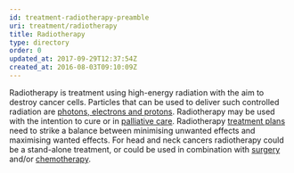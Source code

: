 ```yaml
---
id: treatment-radiotherapy-preamble
uri: treatment/radiotherapy
title: Radiotherapy
type: directory
order: 0
updated_at: 2017-09-29T12:37:54Z
created_at: 2016-08-03T09:10:09Z
---
```


<p>Radiotherapy is treatment using high-energy radiation with the
    aim to destroy cancer cells. Particles that can be used to
    deliver such controlled radiation are <a href="/treatment/radiotherapy/principles">photons, electrons and protons</a>.
    Radiotherapy may be used with the intention to cure or in
    <a href="/treatment/timelines/palliative-care">palliative care</a>.
    Radiotherapy <a href="/treatment/radiotherapy/application">treatment plans</a>    need to strike a balance between minimising unwanted effects
    and maximising wanted effects. For head and neck cancers
    radiotherapy could be a stand-alone treatment, or could be
    used in combination with <a href="/treatment/surgery">surgery</a>    and/or <a href="/treatment/chemotherapy">chemotherapy</a>.</p>
